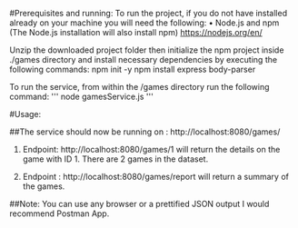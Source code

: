 #Prerequisites and running:
To run the project, if you do not have installed already on your machine you will need the following:
•	Node.js and npm (The Node.js installation will also install npm) https://nodejs.org/en/

Unzip the downloaded project folder then initialize the npm project inside ./games directory and install necessary dependencies by executing the following commands:
npm init -y
npm install express body-parser	



To run the service, from within the /games directory run the following command:
'''
node gamesService.js
'''


#Usage:

##The service should now be running on :  http://localhost:8080/games/<gameID>

1.	Endpoint: http://localhost:8080/games/1 will return the details on the game with ID 1. There are 2 games in the dataset. 


2.	Endpoint : http://localhost:8080/games/report will return a summary of the games. 


##Note: You can use any browser or a prettified JSON output I would recommend Postman App.
